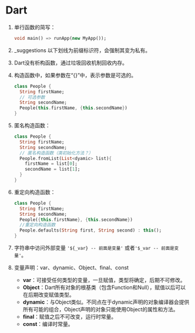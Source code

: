 # Dart

1. 单行函数的简写：

   ```dart
   void main() => runApp(new MyApp());
   ```

2. _suggestions 以下划线为前缀标识符，会强制其变为私有。

3. Dart没有析构函数，通过垃圾回收机制回收内存。

4. 构造函数中，如果参数在“{}”中，表示参数是可选的。

   ```dart
   class People {
     String firstName;
     // 可选参数
     String secondName;
     People(this.firstName, {this.secondName})
   }
   ```

5. 匿名构造函数：

   ```dart
   class People {
     String firstName;
     String secondName;
     // 匿名构造函数（类初始化方法？）
     People.fromList(List<dyamic> list){
       firstName = list[0];
       secondName = list[1];
     }
   }
   ```

8. 重定向构造函数：

   ```dart
   class People {
     String firstName;
     String secondName;
     People({this.firstName}, {this.secondName})
     //重定向构造函数
     People.defaults(String first, String second) : this(); 
   }
   ```

9. 字符串中访问外部变量 `'${_var} -- 前面是变量'` 或者`'$_var -- 前面是变量'`。
10. 变量声明：var、dynamic、Object、final、const
    * **var**：可接受任何类型的变量，一旦赋值，类型将确定，后期不可修改。
    * **Object**：Dart所有对象的根基类（包含Function和Null），赋值以后可以在后期改变赋值类型。 
    * **dynamic**：与Object类似。不同点在于dynamic声明的对象编译器会提供所有可能的组合，Object声明的对象只能使用Object的属性和方法。
    * **final**：赋值之后不可改变，运行时常量。
    * **const**：编译时常量。

